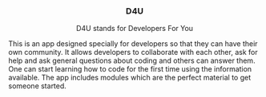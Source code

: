 <h3 align="center">D4U</h3>

<p align="center">D4U stands for Developers For You</p>

This is an app designed specially for developers so that they can have their own community. It allows developers to collaborate with each other, ask for help and ask general questions about coding and others can answer them. One can start learning how to code for the first time using the information available. The app includes modules which are the perfect material to get someone started.


